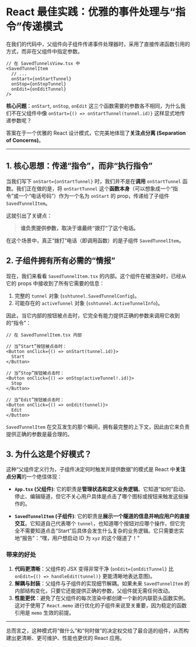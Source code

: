 # React 最佳实践：优雅的事件处理与“指令”传递模式

在我们的代码中，父组件向子组件传递事件处理器时，采用了直接传递函数引用的方式，而非在父组件中指定参数。

```typescriptreact
// 在 SavedTunnelsView.tsx 中
<SavedTunnelItem
  // ...
  onStart={onStartTunnel}
  onStop={onStopTunnel}
  onEdit={onEditTunnel}
/>
```

**核心问题**：`onStart`, `onStop`, `onEdit` 这三个函数需要的参数各不相同，为什么我们不在父组件中像 `onStart={() => onStartTunnel(tunnel.id)}` 这样显式地传递参数呢？

答案在于一个优雅的 React 设计模式，它完美地体现了**关注点分离 (Separation of Concerns)**。

---

## 1. 核心思想：传递“指令”，而非“执行指令”

当我们写下 `onStart={onStartTunnel}` 时，我们并不是在**调用** `onStartTunnel` 函数。我们正在做的是，将 `onStartTunnel` 这个**函数本身**（可以想象成一个“指令”或一个“电话号码”）作为一个名为 `onStart` 的 prop，传递给了子组件 `SavedTunnelItem`。

这就引出了关键点：

> **谁负责提供参数，取决于谁最终“拨打”了这个电话。**

在这个场景中，真正“拨打”电话（即调用函数）的是子组件 `SavedTunnelItem`。

## 2. 子组件拥有所有必需的“情报”

现在，我们来看看 `SavedTunnelItem.tsx` 的内部。这个组件在被渲染时，已经从它的 props 中接收到了所有它需要的信息：

1. 完整的 `tunnel` 对象 (`sshtunnel.SavedTunnelConfig`)。
2. 可能存在的 `activeTunnel` 对象 (`sshtunnel.ActiveTunnelInfo`)。

因此，当它内部的按钮被点击时，它完全有能力提供正确的参数来调用它收到的“指令”：

```typescriptreact
// 在 SavedTunnelItem.tsx 内部

// 当“Start”按钮被点击时：
<Button onClick={() => onStart(tunnel.id)}>
  Start
</Button>

// 当“Stop”按钮被点击时：
<Button onClick={() => onStop(activeTunnel!.id)}>
  Stop
</Button>

// 当“Edit”按钮被点击时：
<Button onClick={() => onEdit(tunnel)}>
  Edit
</Button>
```

`SavedTunnelItem` 在交互发生的那个瞬间，拥有最完整的上下文，因此由它来负责提供正确的参数是最合理的。

## 3. 为什么这是个好模式？

这种“父组件定义行为，子组件决定何时触发并提供数据”的模式是 React 中**关注点分离**的一个绝佳体现：

- **`App.tsx` (父组件)**: 它的职责是**管理状态和定义业务逻辑**。它知道“如何”启动、停止、编辑隧道，但它不关心用户具体是点击了哪个图标或按钮来触发这些操作的。

- **`SavedTunnelItem` (子组件)**: 它的职责是**展示一个隧道的信息并响应用户的直接交互**。它知道自己代表哪个 `tunnel`，也知道哪个按钮对应哪个操作，但它完全不需要知道点击“Start”后具体会发生什么复杂的业务逻辑。它只需要忠实地“报告”：“嘿，用户想启动 ID 为 `xyz` 的这个隧道了！”

### 带来的好处

1. **代码更清晰**：父组件的 JSX 变得非常干净 (`onEdit={onEditTunnel}` 比 `onEdit={() => handleEdit(tunnel)}` 更能清晰地表达意图)。
2. **解耦与封装**：父组件与子组件的实现细节解耦。如果未来 `SavedTunnelItem` 的内部结构变化，只要它还能提供正确的参数，父组件就无需任何改动。
3. **性能更优**：避免了在父组件的每次渲染中都创建一个新的内联箭头函数实例。这对于使用了 `React.memo` 进行优化的子组件来说至关重要，因为稳定的函数引用是 `memo` 生效的前提。

---

总而言之，这种模式将“做什么”和“何时做”的决定权交给了最合适的组件，从而构建出更清晰、更可维护、性能也更优的 React 应用。
